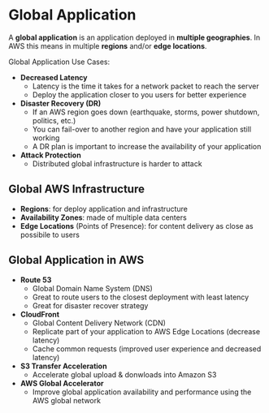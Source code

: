 # Global Application

A **global application** is an application deployed in **multiple geographies**. In AWS this means in multiple **regions** and/or **edge locations**.

Global Application Use Cases:
- **Decreased Latency**
    - Latency is the time it takes for a network packet to reach the server
    - Deploy the application closer to you users for better experience
- **Disaster Recovery (DR)**
    - If an AWS region goes down (earthquake, storms, power shutdown, politics, etc.)
    - You can fail-over to another region and have your application still working
    - A DR plan is important to increase the availability of your application
- **Attack Protection**
    - Distributed global infrastructure is harder to attack

## Global AWS Infrastructure

- **Regions**: for deploy application and infrastructure
- **Availability Zones**: made of multiple data centers
- **Edge Locations** (Points of Presence): for content delivery as close as possibile to users

## Global Application in AWS

- **Route 53**
    - Global Domain Name System (DNS)
    - Great to route users to the closest deployment with least latency
    - Great for disaster recover strategy
- **CloudFront**
    - Global Content Delivery Network (CDN)
    - Replicate part of your application to AWS Edge Locations (decrease latency)
    - Cache common requests (improved user experience and decreased latency)
- **S3 Transfer Acceleration**
    - Accelerate global upload & donwloads into Amazon S3
- **AWS Global Accelerator**
    - Improve global application availability and performance using the AWS global network